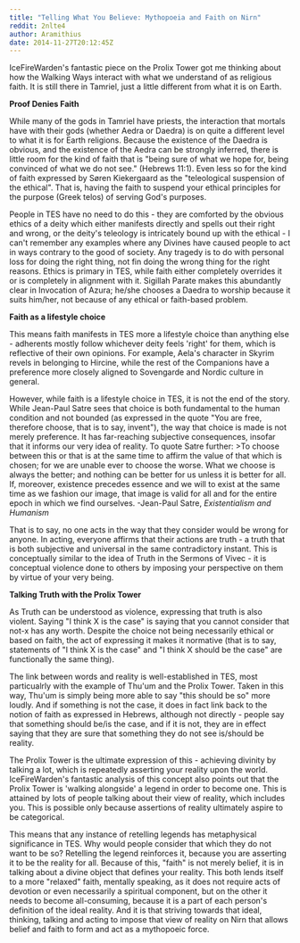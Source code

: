```yaml
---
title: "Telling What You Believe: Mythopoeia and Faith on Nirn"
reddit: 2nlte4
author: Aramithius
date: 2014-11-27T20:12:45Z
---
```


IceFireWarden's fantastic piece on the Prolix Tower got me thinking about how the Walking Ways interact with what we understand of as religious faith. It is still there in Tamriel, just a little different from what it is on Earth.

**Proof Denies Faith**

While many of the gods in Tamriel have priests, the interaction that mortals have with their gods (whether Aedra or Daedra) is on quite a different level to what it is for Earth religions. Because the existence of the Daedra is obvious, and the existence of the Aedra can be strongly inferred, there is little room for the kind of faith that is "being sure of what we hope for, being convinced of what we do not see." (Hebrews 11:1). Even less so for the kind of faith expressed by Søren Kiekergaard as the "teleological suspension of the ethical". That is, having the faith to suspend your ethical principles for the purpose (Greek telos) of serving God's purposes.

People in TES have no need to do this - they are comforted by the obvious ethics of a deity which either manifests directly and  spells out their right and wrong, or the deity's teleology is intricately bound up with the ethical - I can't remember any examples where any Divines have caused people to act in ways contrary to the good of society. Any tragedy is to do with personal loss for doing the right thing, not fin doing the wrong thing for the right reasons. Ethics is primary in TES, while faith either completely overrides it or is completely in alignment with it. Sigillah Parate makes this abundantly clear in Invocation of Azura; he/she  chooses a Daedra to worship because it suits him/her, not because of any ethical or faith-based problem.

**Faith as a lifestyle choice**

This means faith manifests in TES more a lifestyle choice than anything else - adherents mostly follow whichever deity feels 'right' for them, which is reflective of their own opinions. For example, Aela's character in Skyrim revels in belonging to Hircine, while the rest of the Companions have a preference more closely aligned to Sovengarde and Nordic culture in general.

However, while faith is a lifestyle choice in TES, it is not the end of the story. While Jean-Paul Satre sees that choice is both fundamental to the human condition and not bounded (as expressed in the quote "You are free, therefore choose, that is to say, invent"), the way that choice is made is not merely preference. It has far-reaching subjective consequences, insofar that it informs our very idea of reality. To quote Satre further:
&gt;To choose between this or that is at the same time to affirm the value of that which is chosen; for we are unable ever to choose the worse. What we choose is always the better; and nothing can be better for us unless it is better for all. If, moreover, existence precedes essence and we will to exist at the same time as we fashion our image, that image is valid for all and for the entire epoch in which we find ourselves. -Jean-Paul Satre, *Existentialism and Humanism*

That is to say, no one acts in the way that they consider would be wrong for anyone. In acting, everyone affirms that their actions are truth - a truth that is both subjective and universal in the same contradictory instant. This is conceptually similar to the idea of Truth in the Sermons of Vivec - it is conceptual violence done to others by imposing your perspective on them by virtue of your very being.

**Talking Truth with the Prolix Tower**

As Truth can be understood as violence, expressing that truth is also violent. Saying "I think X is the case" is saying that you cannot consider that not-x has any worth. Despite the choice not being necessarily ethical or based on faith, the act of expressing it makes it normative (that is to say, statements of "I think X is the case" and "I think X should be the case" are functionally the same thing).

The link between words and reality is well-established in TES, most particualrly with the example of Thu'um and the Prolix Tower. Taken in this way, Thu'um is simply being more able to say "this should be so" more loudly. And if something is not the case, it does in fact link back to the notion of faith as expressed in Hebrews, although not directly - people say that something should be/is the case, and if it is not, they are in effect saying that they are sure that something they do not see is/should be reality.

The Prolix Tower is the ultimate expression of this - achieving divinity by talking a lot, which is repeatedly asserting your reality upon the world. IceFireWarden's fantastic analysis of this concept also points out that the Prolix Tower is 'walking alongside' a legend in order to become one. This is attained by lots of people talking about their view of reality, which includes you. This is possible only because assertions of reality ultimately aspire to be categorical.

This means that any instance of retelling legends has metaphysical significance in TES. Why would people consider that which they do not want to be so? Retelling the legend reinforces it, because you are asserting it to be the reality for all. Because of this, "faith" is not merely belief, it is in talking about a divine object that defines your reality. This both lends itself to a more "relaxed" faith, mentally speaking, as it does not require acts of devotion or even necessarily a spiritual component, but on the other it needs to become all-consuming, because it is a part of each person's definition of the ideal reality. And it is that striving towards that ideal, thinking, talking and acting to impose that view of reality on Nirn that allows belief and faith to form and act as a mythopoeic force.
